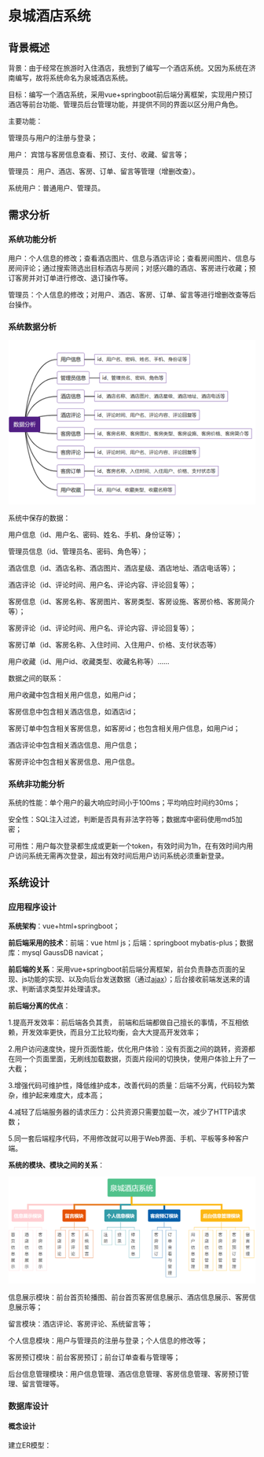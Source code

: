 # 泉城酒店系统



## 背景概述

背景：由于经常在旅游时入住酒店，我想到了编写一个酒店系统。又因为系统在济南编写，故将系统命名为泉城酒店系统。

目标：编写一个酒店系统，采用vue+springboot前后端分离框架，实现用户预订酒店等前台功能、管理员后台管理功能，并提供不同的界面以区分用户角色。

主要功能：

管理员与用户的注册与登录；

用户： 宾馆与客房信息查看、预订、支付、收藏、留言等；

管理员： 用户、酒店、客房、订单、留言等管理（增删改查）。

系统用户：普通用户、管理员。

## 需求分析

### 系统功能分析

用户：个人信息的修改；查看酒店图片、信息与酒店评论；查看房间图片、信息与房间评论；通过搜索筛选出目标酒店与房间；对感兴趣的酒店、客房进行收藏；预订客房并对订单进行修改、退订操作等。

管理员：个人信息的修改；对用户、酒店、客房、订单、留言等进行增删改查等后台操作。

### 系统数据分析

![](hotel_imgs/pic1.png)

系统中保存的数据：

用户信息（id、用户名、密码、姓名、手机、身份证等）；

管理员信息（id、管理员名、密码、角色等）；

酒店信息（id、酒店名称、酒店图片、酒店星级、酒店地址、酒店电话等）；

酒店评论（id、评论时间、用户名、评论内容、评论回复等）；

客房信息（id、客房名称、客房图片、客房类型、客房设施、客房价格、客房简介等）；

客房评论（id、评论时间、用户名、评论内容、评论回复等）；

客房订单（id、客房名称、入住时间、入住用户、价格、支付状态等）

用户收藏（id、用户id、收藏类型、收藏名称等）……

数据之间的联系：

用户收藏中包含相关用户信息，如用户id；

客房信息中包含相关酒店信息，如酒店id；

客房订单中包含相关客房信息，如客房id；也包含相关用户信息，如用户id；

酒店评论中包含相关酒店信息、用户信息；

客房评论中包含相关客房信息、用户信息。

### 系统非功能分析

系统的性能：单个用户的最大响应时间小于100ms；平均响应时间约30ms；

安全性：SQL注入过滤，判断是否具有非法字符等；数据库中密码使用md5加密；

可用性：用户每次登录都生成或更新一个token，有效时间为1h，在有效时间内用户访问系统无需再次登录，超出有效时间后用户访问系统必须重新登录。

## 系统设计

### 应用程序设计

**系统架构**：vue+html+springboot；

**前后端采用的技术**：前端：vue html js；后端：springboot mybatis-plus；数据库：mysql GaussDB navicat；

**前后端的关系**：采用vue+springboot前后端分离框架，前台负责静态页面的呈现、js功能的实现、以及向后台发送数据（通过[ajax](https://so.csdn.net/so/search?q=ajax&spm=1001.2101.3001.7020)）；后台接收前端发送来的请求、判断请求类型并处理请求。

**前后端分离的优点**：

1.提高开发效率：前后端各负其责， 前端和后端都做自己擅长的事情，不互相依赖，开发效率更快，而且分工比较均衡，会大大提高开发效率；

2.用户访问速度快，提升页面性能，优化用户体验：没有页面之间的跳转，资源都在同一个页面里面，无刷线加载数据，页面片段间的切换快，使用户体验上升了一大截；

3.增强代码可维护性，降低维护成本，改善代码的质量：后端不分离，代码较为繁杂，维护起来难度大，成本高；

4.减轻了后端服务器的请求压力：公共资源只需要加载一次，减少了HTTP请求数；

5.同一套后端程序代码，不用修改就可以用于Web界面、手机、平板等多种客户端。

**系统的模块、模块之间的关系**：

![](hotel_imgs/pic2.png)

信息展示模块：前台首页轮播图、前台首页客房信息展示、酒店信息展示、客房信息展示等；

留言模块：酒店评论、客房评论、系统留言等；

个人信息模块：用户与管理员的注册与登录；个人信息的修改等；

客房预订模块：前台客房预订；前台订单查看与管理等；

后台信息管理模块：用户信息管理、酒店信息管理、客房信息管理、客房预订管理、留言管理等。

### 数据库设计

#### 概念设计

建立ER模型：

